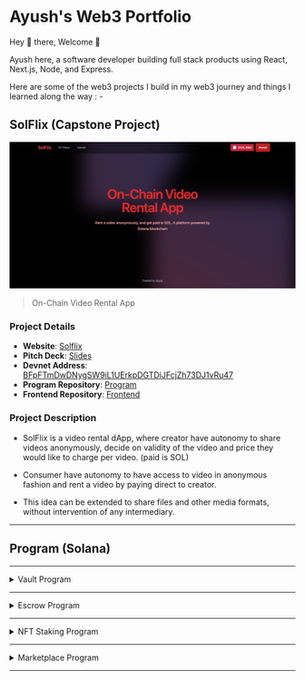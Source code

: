# Ayush's Web3 Portfolio

Hey 👋 there, Welcome 🙂

Ayush here, a software developer building full stack products using React, Next.js, Node, and Express.


Here are some of the web3 projects I build in my web3 journey and things I learned along the way : -


## SolFlix  (Capstone Project)
<div align="">
 <img src="./img.png" alt="Logo" width="800" style="margin-left: auto; margin-right: auto">
</div>

> On-Chain Video Rental App

### Project Details

- **Website**: [Solflix](https://solflix-v.vercel.app/)
- **Pitch Deck**: [Slides](https://www.canva.com/design/DAGYDBsodR4/HPqWgCWfJQaox2bz4OmtlA/edit?utm_content=DAGYDBsodR4&utm_campaign=designshare&utm_medium=link2&utm_source=sharebutton)
- **Devnet Address**: [BFpFTmDwDNygSW9iL1UErkpDGTDiJFcjZh73DJ1vRu47](https://explorer.solana.com/address/BFpFTmDwDNygSW9iL1UErkpDGTDiJFcjZh73DJ1vRu47?cluster=devnet)
- **Program Repository**: [Program](https://github.com/ayushagarwal27/Solflix_Anchor_Rust)
- **Frontend Repository**: [Frontend](https://github.com/ayushagarwal27/solflix-frontend)


### Project Description
- SolFlix is a video rental dApp, where creator have autonomy to share videos anonymously, decide on validity of the video and price they would like to charge per video. (paid is SOL)


- Consumer have autonomy to have access to video in anonymous fashion and rent a video by paying direct to creator.


- This idea can be extended to share files and other media formats, without intervention of any intermediary.

---

## Program (Solana)
<hr/>

<details close>
<summary>  Vault Program</summary>

- User can open a vault, which will be system account unique to user
- User can deposit amount into vault
- User can withdraw amount from vault

Tech Stack : Anchor, Rust
- [Repo Link](https://github.com/ayushagarwal27/anchor_vault_solana)

</details>



<hr/>

<details close>
<summary>  Escrow Program</summary>

#### Make Instruction
- Maker initializes escrow PDA,
- Maker creates vault PDA, whose authority lies with escrow
- Escrow contains information of token mint addresses and amount that needs to be exchanged

#### Refund Instruction
- Maker calls refund instruction for closing escrow and get a refund

#### Take Instruction
- Taker creates associated_token_account (ATA) for maker
- Taker transfers tokens to maker ATA
- Escrow transfers tokens from vault to taker ATA
- Escrow PDA is closed


Tech Stack : Anchor, Rust
- [Repo Link](https://github.com/ayushagarwal27/anchor_escrow_sol/tree/main)

</details>

<hr/>

<details close>
<summary> NFT Staking Program</summary>

#### Initialize User Instruction
- Creates user account PDA
- User account contains 
  - points: reward points
  - amounts_staked: number of nft staked

#### Initialize Config Instruction
- Creates Config PDA
- Config PDA includes
  - points_per_stake: reward points per stake
  - freeze_period: period till which nft needs to be staked
  - max_stake: max number of nft that can be staked
  - rewards_bump: bump of rewards_mint
- Initialize Rewards Mint
- Only Admin can create config and reward_mint

#### Stake Instruction
- Creates Stake PDA
- Stake PDA includes
  - owner: owner of nft
  - mint: mint address of nft
  - stake_at: Unix time stamp when nft was staked
- Delegate Authority of Mint ATA to Stake Account
- Freezes Nft
- Increment user account staked nft by one

#### UnStake Instruction
- Checks elapsed time
- Increases the user reward points
- Unfreezes NFT
- Revokes delegation to Stake Account
- Decreases ft staked number by one

#### Claim Instruction
- Mint reward tokens to User Rewards ATA
- Makes user reward points to zero


Tech Stack : Anchor, Rust
- [Repo Link](https://github.com/ayushagarwal27/anchor-nft-staking-program/tree/main)
</details>

---



<details close>
<summary> Marketplace Program</summary>

Tech Stack : Anchor, Rust
- [Repo Link](https://github.com/ayushagarwal27/anchor_marketplace)
</details>

---